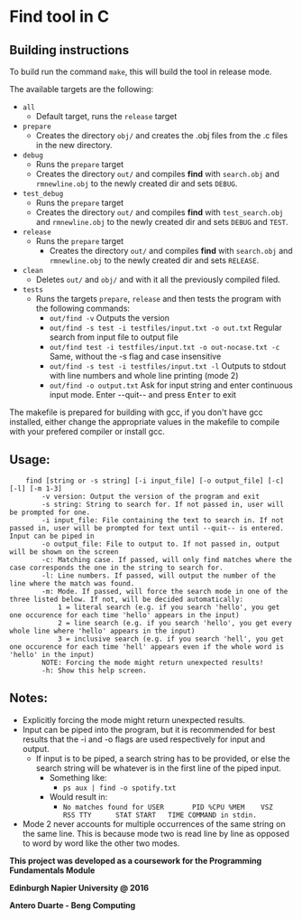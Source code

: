 Find tool in C
==============

## Building instructions

To build run the command `make`, this will build the tool in release mode.

The available targets are the following:
* `all`
    * Default target, runs the `release` target
* `prepare`
    * Creates the directory `obj/` and creates the .obj files from the .c files in the new directory.
* `debug`
    * Runs the `prepare` target
    * Creates the directory `out/` and compiles **find** with `search.obj` and `rmnewline.obj` to the newly created dir and sets `DEBUG`.
* `test_debug`
    * Runs the `prepare` target
    * Creates the directory `out/` and compiles **find**  with `test_search.obj` and `rmnewline.obj` to the newly created dir and sets `DEBUG` and `TEST`.
* `release`
    * Runs the `prepare` target
      * Creates the directory `out/` and compiles **find** with `search.obj` and `rmnewline.obj` to the newly created dir and sets `RELEASE`.
* `clean`
    * Deletes `out/` and `obj/` and with it all the previously compiled filed.
* `tests`
    * Runs the targets `prepare`, `release` and then tests the program with the following commands:
        * `out/find -v` Outputs the version
        * `out/find -s test -i testfiles/input.txt -o out.txt` Regular search from input file to output file
        * `out/find test -i testfiles/input.txt -o out-nocase.txt -c` Same, without the -s flag and case insensitive
        * `out/find -s test -i testfiles/input.txt -l` Outputs to stdout with line numbers and whole line printing (mode 2)
        * `out/find -o output.txt` Ask for input string and enter continuous input mode. Enter --quit-- and press <kbd>Enter</kbd> to exit

The makefile is prepared for building with gcc, if you don't have gcc installed, either change the appropriate values in the makefile to compile with your prefered compiler or install gcc.

## Usage: 

```
    find [string or -s string] [-i input_file] [-o output_file] [-c] [-l] [-m 1-3]
        -v version: Output the version of the program and exit
        -s string: String to search for. If not passed in, user will be prompted for one.
        -i input_file: File containing the text to search in. If not passed in, user will be prompted for text until --quit-- is entered. Input can be piped in
        -o output_file: File to output to. If not passed in, output will be shown on the screen
        -c: Matching case. If passed, will only find matches where the case corresponds the one in the string to search for.
        -l: Line numbers. If passed, will output the number of the line where the match was found.
        -m: Mode. If passed, will force the search mode in one of the three listed below. If not, will be decided automatically:
            1 = literal search (e.g. if you search 'hello', you get one occurence for each time 'hello' appears in the input)
            2 = line search (e.g. if you search 'hello', you get every whole line where 'hello' appears in the input)
            3 = inclusive search (e.g. if you search 'hell', you get one occurence for each time 'hell' appears even if the whole word is 'hello' in the input)
        NOTE: Forcing the mode might return unexpected results! 
        -h: Show this help screen.
```

## Notes:

* Explicitly forcing the mode might return unexpected results.
* Input can be piped into the program, but it is recommended for best results that the -i and -o flags are used respectively for input and output.
    * If input is to be piped, a search string has to be provided, or else the search string will be whatever is in the first line of the piped input.
        * Something like: 
            * `ps aux | find -o spotify.txt` 
        * Would result in:
            * `No matches found for USER       PID %CPU %MEM    VSZ   RSS TTY      STAT START   TIME COMMAND in stdin.`
* Mode 2 never accounts for multiple occurrences of the same string on the same line. This is because mode two is read line by line as opposed to word by word like the other two modes.


**This project was developed as a coursework for the Programming Fundamentals Module**

**Edinburgh Napier University @ 2016**

**Antero Duarte - Beng Computing**